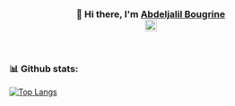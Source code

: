<h3 align="center">
👋 Hi there, I'm <a href="https://github.com/bougrine-bd/1337_Projects" target="_blank" rel="noreferrer">Abdeljalil Bougrine</a>
<br>
<!-- <a align="center" href=""><img align="center" src="https://raw.githubusercontent.com/yushi1007/yushi1007/main/images/linkedin.svg" alt="" width="21px"/></a> -->
<a align="center" href="https://www.instagram.com/bougrine.bd"><img align="center" src="https://raw.githubusercontent.com/yushi1007/yushi1007/main/images/instagram.svg" alt="" width="21px"/></a>
</h3>

<br>

### 📊 Github stats:
[![Top Langs](https://github-readme-stats.vercel.app/api/top-langs/?username=bougrine-bd&size_weight=1&count_weight=0&theme=tokyonight&bg_color=122339)](https://github.com/bougrine-bd/1337_Projects)
